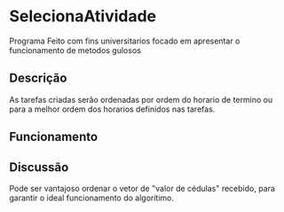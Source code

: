 # SelecionaAtividade
Programa Feito com fins universitarios focado em apresentar o funcionamento de metodos gulosos

## Descrição
As tarefas criadas serão ordenadas por ordem do horario de termino ou para a melhor ordem dos horarios definidos nas tarefas.

## Funcionamento


## Discussão
Pode ser vantajoso ordenar o vetor de "valor de cédulas" recebido, para garantir o ideal funcionamento do algorítimo.

